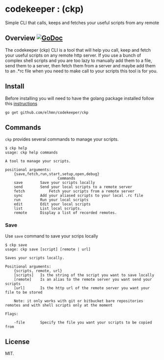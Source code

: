 # codekeeper : (ckp)
Simple CLI that calls, keeps and fetches your useful scripts from any remote

## Overview [![GoDoc](https://godoc.org/github.com/elhmn/codekeeper?status.svg)](https://godoc.org/github.com/elhmn/codekeeper)

The codekeeper (ckp) CLI is a tool that will help you call, keep and fetch your useful scripts on any remote http server.
If you use a bunch of complex shell scripts and you are too lazy to manually add them to a file, send them to a server,
then fetch them from a server and maybe add them to an .*rc  file when you need to make call to your scripts this tool is for you.

## Install

Before installing you will need to have the golang package installed follow this [instructions](https://golang.org/dl/)

```
go get github.com/elhmn/codekeeper/ckp
```

## Commands

`ckp` provides several commands to manage your scripts.

```
$ ckp help
usage: ckp help commands

A tool to manage your scripts.

positional arguments:
	{save,fetch,run,start,setup,open,debug}
                        Commands
	save		Save your scripts locally
	send		Send your local scripts to a remote server
	fetch           Fetch your scripts from a remote server
	sync		Add your aliased scripts to your local .rc file
	run			Run your local scripts
	edit		Edit your local scripts
	list		List local scripts.
	remote		Display a list of recorded remotes.

```

### Save

Use `save` command to save your scrips locally

```
$ ckp save
usage: ckp save [script] [remote | url]

Saves your scripts locally.

Positional arguments:
	{scripts, remote, url}
	[scripts]	Is the string of the script you want to save locally
	[remote]	Is an alias to the remote server you want send your scripts
	[url]		Is the http url of the remote server you want your file to be stored

	Note: it only works with git or bitbucket bare repositories remotes and with shell scripts only at the moment

Flags:

	-file		Specify the file you want your scripts to be copied from
```

## License

MIT.
